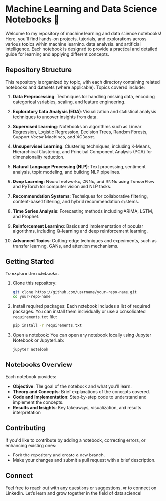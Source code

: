 # Machine Learning and Data Science Notebooks 📒

Welcome to my repository of machine learning and data science notebooks! Here, you'll find hands-on projects, tutorials, and explorations across various topics within machine learning, data analysis, and artificial intelligence. Each notebook is designed to provide a practical and detailed guide for learning and applying different concepts.

## Repository Structure

This repository is organized by topic, with each directory containing related notebooks and datasets (where applicable). Topics covered include:

1. **Data Preprocessing**: Techniques for handling missing data, encoding categorical variables, scaling, and feature engineering.
   
2. **Exploratory Data Analysis (EDA)**: Visualization and statistical analysis techniques to uncover insights from data.

3. **Supervised Learning**: Notebooks on algorithms such as Linear Regression, Logistic Regression, Decision Trees, Random Forests, Support Vector Machines, and XGBoost.

4. **Unsupervised Learning**: Clustering techniques, including K-Means, Hierarchical Clustering, and Principal Component Analysis (PCA) for dimensionality reduction.

5. **Natural Language Processing (NLP)**: Text processing, sentiment analysis, topic modeling, and building NLP pipelines.

6. **Deep Learning**: Neural networks, CNNs, and RNNs using TensorFlow and PyTorch for computer vision and NLP tasks.

7. **Recommendation Systems**: Techniques for collaborative filtering, content-based filtering, and hybrid recommendation systems.

8. **Time Series Analysis**: Forecasting methods including ARIMA, LSTM, and Prophet.

9. **Reinforcement Learning**: Basics and implementation of popular algorithms, including Q-learning and deep reinforcement learning.

10. **Advanced Topics**: Cutting-edge techniques and experiments, such as transfer learning, GANs, and attention mechanisms.

## Getting Started

To explore the notebooks:

1. Clone this repository:
   ```bash
   git clone https://github.com/username/your-repo-name.git
   cd your-repo-name
   ```

2. Install required packages:
   Each notebook includes a list of required packages. You can install them individually or use a consolidated `requirements.txt` file:
   ```bash
   pip install -r requirements.txt
   ```

3. Open a notebook:
   You can open any notebook locally using Jupyter Notebook or JupyterLab:
   ```bash
   jupyter notebook
   ```

## Notebooks Overview

Each notebook provides:
- **Objective**: The goal of the notebook and what you’ll learn.
- **Theory and Concepts**: Brief explanations of the concepts covered.
- **Code and Implementation**: Step-by-step code to understand and implement the concepts.
- **Results and Insights**: Key takeaways, visualization, and results interpretation.

## Contributing

If you'd like to contribute by adding a notebook, correcting errors, or enhancing existing ones:
- Fork the repository and create a new branch.
- Make your changes and submit a pull request with a brief description.


## Connect

Feel free to reach out with any questions or suggestions, or to connect on LinkedIn. Let’s learn and grow together in the field of data science!

